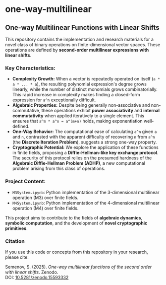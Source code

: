 # one-way-multilinear

## One-way Multilinear Functions with Linear Shifts

This repository contains the implementation and research materials for a novel class of binary operations on finite-dimensional vector spaces. These operations are defined by **second-order multilinear expressions with linear shifts**.

### Key Characteristics:

* **Complexity Growth:** When a vector is repeatedly operated on itself (`a * a * ... * a`), the resulting polynomial expression's degree grows linearly, while the number of distinct monomials grows combinatorially. This rapid increase in complexity makes finding a closed-form expression for `a^n` exceptionally difficult.
* **Algebraic Properties:** Despite being generally non-associative and non-commutative, these operations exhibit **power associativity** and **internal commutativity** when applied iteratively to a single element. This ensures that `a^m * a^n = a^(m+n)` holds, making exponentiation well-defined.
* **One-Way Behavior:** The computational ease of calculating `a^n` given `a` and `n`, contrasted with the apparent difficulty of recovering `n` from `a^n` (the **Discrete Iteration Problem**), suggests a strong one-way property.
* **Cryptographic Potential:** We explore the application of these functions in finite fields, proposing a **Diffie-Hellman-like key exchange protocol**. The security of this protocol relies on the presumed hardness of the **Algebraic Diffie-Hellman Problem (ADHP)**, a new computational problem arising from this class of operations.

### Project Content:

* `M3System.ipynb`: Python implementation of the 3-dimensional multilinear operation (M3) over finite fields.
* `M4System.ipynb`: Python implementation of the 4-dimensional multilinear operation (M4) over finite fields.

This project aims to contribute to the fields of **algebraic dynamics**, **symbolic computation**, and the development of **novel cryptographic primitives**.

### Citation

If you use this code or concepts from this repository in your research, please cite:

Semenov, S. (2025). *One-way multilinear functions of the second order with linear shifts*. Zenodo.  
DOI: [10.5281/zenodo.15593332](https://doi.org/10.5281/zenodo.15593332)
